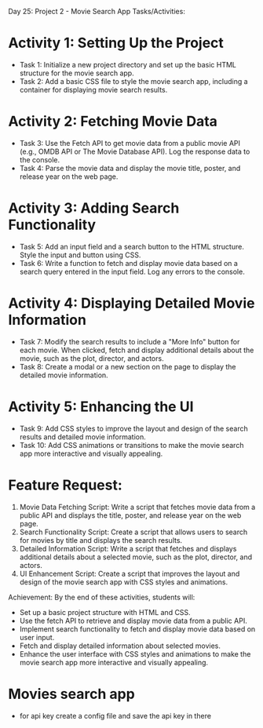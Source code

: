 Day 25: Project 2 - Movie Search App
Tasks/Activities:

# Activity 1: Setting Up the Project

  - Task 1: Initialize a new project directory and set up the basic HTML structure for the movie search app.
  - Task 2: Add a basic CSS file to style the movie search app, including a container for displaying movie search results.

# Activity 2: Fetching Movie Data

  - Task 3: Use the Fetch API to get movie data from a public movie API (e.g., OMDB API or The Movie Database API). Log the response data to the console.
  - Task 4: Parse the movie data and display the movie title, poster, and release year on the web page.

# Activity 3: Adding Search Functionality

  - Task 5: Add an input field and a search button to the HTML structure. Style the input and button using CSS.
  - Task 6: Write a function to fetch and display movie data based on a search query entered in the input field. Log any errors to the console.

# Activity 4: Displaying Detailed Movie Information

  - Task 7: Modify the search results to include a "More Info" button for each movie. When clicked, fetch and display additional details about the movie, such as the plot, director, and actors.
  - Task 8: Create a modal or a new section on the page to display the detailed movie information.

# Activity 5: Enhancing the UI

  - Task 9: Add CSS styles to improve the layout and design of the search results and detailed movie information.
  - Task 10: Add CSS animations or transitions to make the movie search app more interactive and visually appealing.

# Feature Request:

  1. Movie Data Fetching Script: Write a script that fetches movie data from a public API and displays the title, poster, and release year on the web page.
  2. Search Functionality Script: Create a script that allows users to search for movies by title and displays the search results.
  3. Detailed Information Script: Write a script that fetches and displays additional details about a selected movie, such as the plot, director, and actors.
  4. UI Enhancement Script: Create a script that improves the layout and design of the movie search app with CSS styles and animations.

Achievement:
By the end of these activities, students will:

  - Set up a basic project structure with HTML and CSS.
  - Use the fetch API to retrieve and display movie data from a public API.
  - Implement search functionality to fetch and display movie data based on user input.
  - Fetch and display detailed information about selected movies.
  - Enhance the user interface with CSS styles and animations to make the movie search app more interactive and visually appealing.

  # Movies search app
  - for api key create a config file and save the api key in   there
  